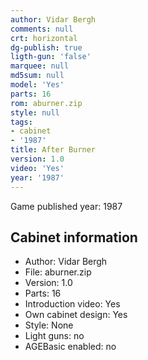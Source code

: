 ```yaml
---
author: Vidar Bergh
comments: null
crt: horizontal
dg-publish: true
ligth-gun: 'false'
marquee: null
md5sum: null
model: 'Yes'
parts: 16
rom: aburner.zip
style: null
tags:
- cabinet
- '1987'
title: After Burner
version: 1.0
video: 'Yes'
year: '1987'
---
```


Game published year: 1987

## Cabinet information

- Author: Vidar Bergh
- File: aburner.zip
- Version: 1.0
- Parts: 16
- Introduction video: Yes
- Own cabinet design: Yes
- Style: None
- Light guns: no
- AGEBasic enabled: no

